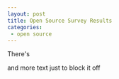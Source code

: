 ```yaml
---
layout: post
title: Open Source Survey Results
categories:
 - open source
---
```


There's 

<div id="chart"><!-- first chart goes here --></div>

<script type="text/javascript" src="/public/raphael-min.js"> </script>
<script type="text/javascript" src="/public/g.raphael-min.js"> </script>
<script type="text/javascript" src="/public/g.bar-min.js"> </script>
<script type="text/javascript" src="/public/backbone-min.js"> </script>
<script type="text/javascript" src="/blog/open-source-charts.js"> </script>
<script type="text/javascript" src="/blog/open-source-results.json"> </script>

and more text just to block it off


